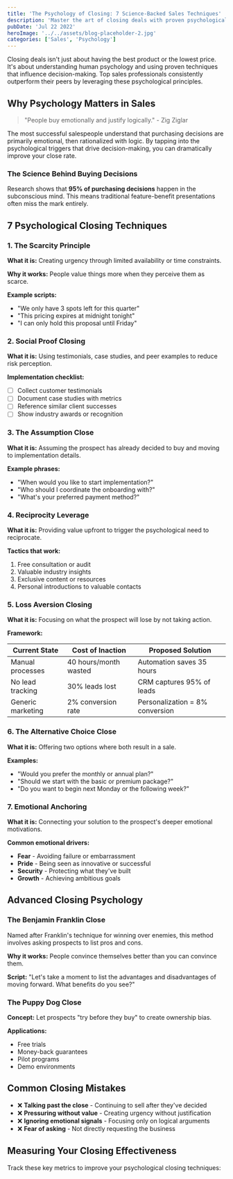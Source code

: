 ```yaml
---
title: 'The Psychology of Closing: 7 Science-Backed Sales Techniques'
description: 'Master the art of closing deals with proven psychological principles that top sales professionals use to increase their conversion rates'
pubDate: 'Jul 22 2022'
heroImage: '../../assets/blog-placeholder-2.jpg'
categories: ['Sales', 'Psychology']
---
```


Closing deals isn't just about having the best product or the lowest price. It's about understanding human psychology and using proven techniques that influence decision-making. Top sales professionals consistently outperform their peers by leveraging these psychological principles.

## Why Psychology Matters in Sales

> "People buy emotionally and justify logically." - Zig Ziglar

The most successful salespeople understand that purchasing decisions are primarily emotional, then rationalized with logic. By tapping into the psychological triggers that drive decision-making, you can dramatically improve your close rate.

### The Science Behind Buying Decisions

Research shows that **95% of purchasing decisions** happen in the subconscious mind. This means traditional feature-benefit presentations often miss the mark entirely.

## 7 Psychological Closing Techniques

### 1. The Scarcity Principle

**What it is:** Creating urgency through limited availability or time constraints.

**Why it works:** People value things more when they perceive them as scarce.

**Example scripts:**
- "We only have 3 spots left for this quarter"
- "This pricing expires at midnight tonight"
- "I can only hold this proposal until Friday"

### 2. Social Proof Closing

**What it is:** Using testimonials, case studies, and peer examples to reduce risk perception.

**Implementation checklist:**
- [ ] Collect customer testimonials
- [ ] Document case studies with metrics
- [ ] Reference similar client successes
- [ ] Show industry awards or recognition

### 3. The Assumption Close

**What it is:** Assuming the prospect has already decided to buy and moving to implementation details.

**Example phrases:**
- "When would you like to start implementation?"
- "Who should I coordinate the onboarding with?"
- "What's your preferred payment method?"

### 4. Reciprocity Leverage

**What it is:** Providing value upfront to trigger the psychological need to reciprocate.

**Tactics that work:**
1. Free consultation or audit
2. Valuable industry insights
3. Exclusive content or resources
4. Personal introductions to valuable contacts

### 5. Loss Aversion Closing

**What it is:** Focusing on what the prospect will lose by not taking action.

**Framework:**

| Current State | Cost of Inaction | Proposed Solution |
|---------------|------------------|-------------------|
| Manual processes | 40 hours/month wasted | Automation saves 35 hours |
| No lead tracking | 30% leads lost | CRM captures 95% of leads |
| Generic marketing | 2% conversion rate | Personalization = 8% conversion |

### 6. The Alternative Choice Close

**What it is:** Offering two options where both result in a sale.

**Examples:**
- "Would you prefer the monthly or annual plan?"
- "Should we start with the basic or premium package?"
- "Do you want to begin next Monday or the following week?"

### 7. Emotional Anchoring

**What it is:** Connecting your solution to the prospect's deeper emotional motivations.

**Common emotional drivers:**
- **Fear** - Avoiding failure or embarrassment
- **Pride** - Being seen as innovative or successful
- **Security** - Protecting what they've built
- **Growth** - Achieving ambitious goals

## Advanced Closing Psychology

### The Benjamin Franklin Close

Named after Franklin's technique for winning over enemies, this method involves asking prospects to list pros and cons.

**Why it works:** People convince themselves better than you can convince them.

**Script:** "Let's take a moment to list the advantages and disadvantages of moving forward. What benefits do you see?"

### The Puppy Dog Close

**Concept:** Let prospects "try before they buy" to create ownership bias.

**Applications:**
- Free trials
- Money-back guarantees
- Pilot programs
- Demo environments

## Common Closing Mistakes

- ❌ **Talking past the close** - Continuing to sell after they've decided
- ❌ **Pressuring without value** - Creating urgency without justification
- ❌ **Ignoring emotional signals** - Focusing only on logical arguments
- ❌ **Fear of asking** - Not directly requesting the business

## Measuring Your Closing Effectiveness

Track these key metrics to improve your psychological closing techniques:
